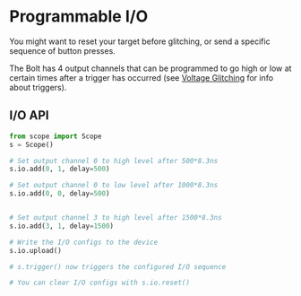 # Programmable I/O

You might want to reset your target before glitching, or send a specific sequence of button presses.

The Bolt has 4 output channels that can be programmed to go high or low at certain times after a trigger has occurred (see [Voltage Glitching](voltage_glitching.md#triggering-the-glitch) for info about triggers).

## I/O API

```python
from scope import Scope
s = Scope()

# Set output channel 0 to high level after 500*8.3ns
s.io.add(0, 1, delay=500)

# Set output channel 0 to low level after 1000*8.3ns
s.io.add(0, 0, delay=500)


# Set output channel 3 to high level after 1500*8.3ns
s.io.add(3, 1, delay=1500)

# Write the I/O configs to the device
s.io.upload()

# s.trigger() now triggers the configured I/O sequence

# You can clear I/O configs with s.io.reset()
```